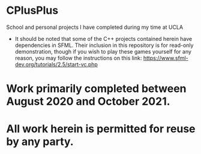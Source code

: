 # CPlusPlus
 School and personal projects I have completed during my time at UCLA
  - It should be noted that some of the C++ projects contained herein have dependencies in SFML.
    Their inclusion in this repository is for read-only demonstration, though if you wish to 
    play these games yourself for any reason, you may follow the instructions on this link:
    https://www.sfml-dev.org/tutorials/2.5/start-vc.php
# Work primarily completed between August 2020 and October 2021.
# All work herein is permitted for reuse by any party.
